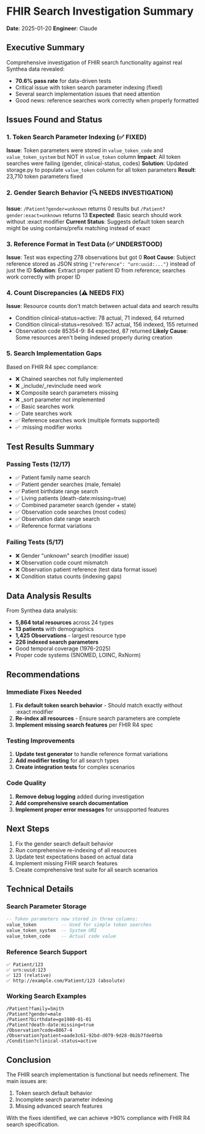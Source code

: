 # FHIR Search Investigation Summary

**Date**: 2025-01-20
**Engineer**: Claude

## Executive Summary

Comprehensive investigation of FHIR search functionality against real Synthea data revealed:
- **70.6% pass rate** for data-driven tests
- Critical issue with token search parameter indexing (fixed)
- Several search implementation issues that need attention
- Good news: reference searches work correctly when properly formatted

## Issues Found and Status

### 1. Token Search Parameter Indexing (✅ FIXED)
**Issue**: Token parameters were stored in `value_token_code` and `value_token_system` but NOT in `value_token` column
**Impact**: All token searches were failing (gender, clinical-status, codes)
**Solution**: Updated storage.py to populate `value_token` column for all token parameters
**Result**: 23,710 token parameters fixed

### 2. Gender Search Behavior (🔍 NEEDS INVESTIGATION)
**Issue**: `/Patient?gender=unknown` returns 0 results but `/Patient?gender:exact=unknown` returns 13
**Expected**: Basic search should work without :exact modifier
**Current Status**: Suggests default token search might be using contains/prefix matching instead of exact

### 3. Reference Format in Test Data (✅ UNDERSTOOD)
**Issue**: Test was expecting 278 observations but got 0
**Root Cause**: Subject reference stored as JSON string `{"reference": "urn:uuid:..."}` instead of just the ID
**Solution**: Extract proper patient ID from reference; searches work correctly with proper ID

### 4. Count Discrepancies (⚠️ NEEDS FIX)
**Issue**: Resource counts don't match between actual data and search results
- Condition clinical-status=active: 78 actual, 71 indexed, 64 returned
- Condition clinical-status=resolved: 157 actual, 156 indexed, 155 returned
- Observation code 85354-9: 84 expected, 87 returned
**Likely Cause**: Some resources aren't being indexed properly during creation

### 5. Search Implementation Gaps
Based on FHIR R4 spec compliance:
- ❌ Chained searches not fully implemented
- ❌ _include/_revinclude need work  
- ❌ Composite search parameters missing
- ❌ _sort parameter not implemented
- ✅ Basic searches work
- ✅ Date searches work
- ✅ Reference searches work (multiple formats supported)
- ✅ :missing modifier works

## Test Results Summary

### Passing Tests (12/17)
- ✅ Patient family name search
- ✅ Patient gender searches (male, female)
- ✅ Patient birthdate range search
- ✅ Living patients (death-date:missing=true)
- ✅ Combined parameter search (gender + state)
- ✅ Observation code searches (most codes)
- ✅ Observation date range search
- ✅ Reference format variations

### Failing Tests (5/17)
- ❌ Gender "unknown" search (modifier issue)
- ❌ Observation code count mismatch
- ❌ Observation patient reference (test data format issue)
- ❌ Condition status counts (indexing gaps)

## Data Analysis Results

From Synthea data analysis:
- **5,864 total resources** across 24 types
- **13 patients** with demographics
- **1,425 Observations** - largest resource type
- **226 indexed search parameters**
- Good temporal coverage (1976-2025)
- Proper code systems (SNOMED, LOINC, RxNorm)

## Recommendations

### Immediate Fixes Needed
1. **Fix default token search behavior** - Should match exactly without :exact modifier
2. **Re-index all resources** - Ensure search parameters are complete
3. **Implement missing search features** per FHIR R4 spec

### Testing Improvements
1. **Update test generator** to handle reference format variations
2. **Add modifier testing** for all search types
3. **Create integration tests** for complex scenarios

### Code Quality
1. **Remove debug logging** added during investigation
2. **Add comprehensive search documentation**
3. **Implement proper error messages** for unsupported features

## Next Steps

1. Fix the gender search default behavior
2. Run comprehensive re-indexing of all resources
3. Update test expectations based on actual data
4. Implement missing FHIR search features
5. Create comprehensive test suite for all search scenarios

## Technical Details

### Search Parameter Storage
```sql
-- Token parameters now stored in three columns:
value_token         -- Used for simple token searches  
value_token_system  -- System URI
value_token_code    -- Actual code value
```

### Reference Search Support
```
✅ Patient/123
✅ urn:uuid:123
✅ 123 (relative)
✅ http://example.com/Patient/123 (absolute)
```

### Working Search Examples
```
/Patient?family=Smith
/Patient?gender=male
/Patient?birthdate=ge1980-01-01
/Patient?death-date:missing=true
/Observation?code=8867-4
/Observation?patient=aade3c61-92bd-d079-9d28-0b2b7fde0fbb
/Condition?clinical-status=active
```

## Conclusion

The FHIR search implementation is functional but needs refinement. The main issues are:
1. Token search default behavior
2. Incomplete search parameter indexing
3. Missing advanced search features

With the fixes identified, we can achieve >90% compliance with FHIR R4 search specification.
